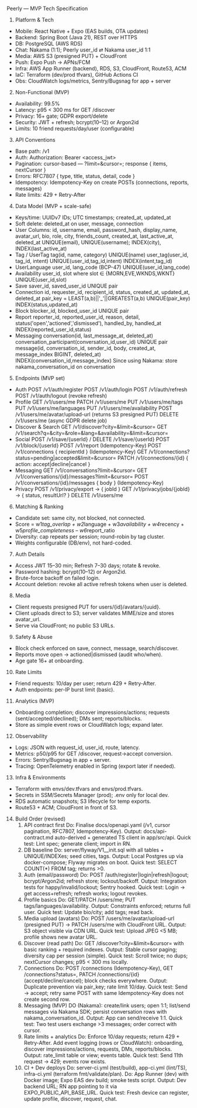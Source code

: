 Peerly — MVP Tech Specification 

1. Platform & Tech
- Mobile: React Native + Expo (EAS builds, OTA updates)
- Backend: Spring Boot (Java 21), REST over HTTPS
- DB: PostgreSQL (AWS RDS)
- Chat: Nakama (1:1); Peerly user_id ⇄ Nakama user_id 1:1
- Media: AWS S3 (presigned PUT) + CloudFront
- Push: Expo Push → APNs/FCM
- Infra: AWS App Runner (backend), RDS, S3, CloudFront, Route53, ACM
- IaC: Terraform (dev/prod tfvars), GitHub Actions CI
- Obs: CloudWatch logs/metrics, Sentry/Bugsnag for app + server

2. Non-Functional (MVP)
- Availability: 99.5%
- Latency: p95 < 300 ms for GET /discover
- Privacy: 16+ gate; GDPR export/delete
- Security: JWT + refresh; bcrypt(10–12) or Argon2id
- Limits: 10 friend requests/day/user (configurable)

3. API Conventions
- Base path: /v1
- Auth: Authorization: Bearer <access_jwt>
- Pagination: cursor-based — ?limit=&cursor=; response { items, nextCursor }
- Errors: RFC7807 { type, title, status, detail, code }
- Idempotency: Idempotency-Key on create POSTs (connections, reports, messages)
- Rate limits: 429 + Retry-After

4. Data Model (MVP + scale-safe)
- Keys/time: UUIDv7 IDs; UTC timestamps; created_at, updated_at
- Soft delete: deleted_at on user, message, connection
- User
    Columns: id, username, email, password_hash, display_name, avatar_url, bio, role, city, friends_count, created_at, last_active_at, deleted_at
    UNIQUE(email), UNIQUE(username); INDEX(city), INDEX(last_active_at)
- Tag / UserTag
    tag(id, name, category) UNIQUE(name)
    user_tag(user_id, tag_id, intent) UNIQUE(user_id,tag_id,intent)
    INDEX(intent,tag_id)
- UserLanguage
    user_id, lang_code (BCP-47) UNIQUE(user_id,lang_code)
- Availability
    user_id, slot where slot ∈ {MORN,EVE,WKNDS,WKNT} UNIQUE(user_id,slot)
- Save
    saver_id, saved_user_id UNIQUE pair
- Connection
    id, requester_id, recipient_id, status, created_at, updated_at, deleted_at
    pair_key = LEAST(a,b)||'_'||GREATEST(a,b) UNIQUE(pair_key)
    INDEX(status,updated_at)
- Block
    blocker_id, blocked_user_id UNIQUE pair
- Report
    reporter_id, reported_user_id, reason, detail, status('open','actioned','dismissed'), handled_by, handled_at
    INDEX(reported_user_id,status)
- Messaging
    conversation(id, last_message_at, deleted_at)
    conversation_participant(conversation_id,user_id) UNIQUE pair
    message(id, conversation_id, sender_id, body, created_at, message_index BIGINT, deleted_at)
    INDEX(conversation_id,message_index)
    Since using Nakama: store nakama_conversation_id on conversation

5. Endpoints (MVP set)
- Auth
    POST /v1/auth/register
    POST /v1/auth/login
    POST /v1/auth/refresh
    POST /v1/auth/logout (revoke refresh)
- Profile
    GET /v1/users/me
    PATCH /v1/users/me
    PUT /v1/users/me/tags
    PUT /v1/users/me/languages
    PUT /v1/users/me/availability
    POST /v1/users/me/avatar/upload-url (returns S3 presigned PUT)
    DELETE /v1/users/me (async GDPR delete job)
- Discover & Search
    GET /v1/discover?city=&limit=&cursor=
    GET /v1/search?q=&city=&role=&lang=&availability=&limit=&cursor=
- Social
    POST /v1/save/{userId} / DELETE /v1/save/{userId}
    POST /v1/block/{userId}
    POST /v1/report (Idempotency-Key)
    POST /v1/connections { recipientId } (Idempotency-Key)
    GET /v1/connections?status=pending|accepted&limit=&cursor=
    PATCH /v1/connections/{id} { action: accept|decline|cancel }
- Messaging
    GET /v1/conversations?limit=&cursor=
    GET /v1/conversations/{id}/messages?limit=&cursor=
    POST /v1/conversations/{id}/messages { body } (Idempotency-Key)
- Privacy
    POST /v1/privacy/export → { jobId }
    GET /v1/privacy/jobs/{jobId} → { status, resultUrl? }
    DELETE /v1/users/me

6. Matching & Ranking
- Candidate set: same city, not blocked, not connected.
- Score = w1*tag_overlap + w2*language + w3*availability + w4*recency + w5*profile_completeness – w6*report_ratio
- Diversity: cap repeats per session; round-robin by tag cluster.
- Weights configurable (DB/env), not hard-coded.

7. Auth Details
- Access JWT 15–30 min; Refresh 7–30 days; rotate & revoke.
- Password hashing: bcrypt(10–12) or Argon2id.
- Brute-force backoff on failed login.
- Account deletion: revoke all active refresh tokens when user is deleted.

8. Media
- Client requests presigned PUT for users/{id}/avatars/{uuid}.
- Client uploads direct to S3; server validates MIME/size and stores avatar_url.
- Serve via CloudFront; no public S3 URLs.

9. Safety & Abuse
- Block check enforced on save, connect, message, search/discover.
- Reports move open → actioned|dismissed (audit who/when).
- Age gate 16+ at onboarding.

10. Rate Limits
- Friend requests: 10/day per user; return 429 + Retry-After.
- Auth endpoints: per-IP burst limit (basic).

11. Analytics (MVP)
- Onboarding completion; discover impressions/actions; requests (sent/accepted/declined); DMs sent; reports/blocks.
- Store as simple event rows or CloudWatch logs; expand later.

12. Observability
- Logs: JSON with request_id, user_id, route, latency.
- Metrics: p50/p95 for GET /discover, request→accept conversion.
- Errors: Sentry/Bugsnag in app + server.
- Tracing: OpenTelemetry enabled in Spring (export later if needed).

13. Infra & Environments
- Terraform with envs/dev.tfvars and envs/prod.tfvars.
- Secrets in SSM/Secrets Manager (prod); .env only for local dev.
- RDS automatic snapshots; S3 lifecycle for temp exports.
- Route53 + ACM; CloudFront in front of S3.

14. Build Order (revised)
    1) API contract first
        Do: Finalise docs/openapi.yaml (/v1, cursor pagination, RFC7807, Idempotency-Key).
        Output: docs/api-contract.md auto-derived + generated TS client in app/src/api.
        Quick test: Lint spec; generate client; import in RN.
    2) DB baseline
        Do: server/flyway/V1__init.sql with all tables + UNIQUE/INDEXes; seed cities, tags.
        Output: Local Postgres up via docker-compose; Flyway migrates on boot.
        Quick test: SELECT COUNT(*) FROM tag; returns >0.
    3) Auth (email/password)
        Do: POST /auth/register|login|refresh|logout; bcrypt/Argon2id; refresh store; lockout/backoff.
        Output: Integration tests for happy/invalid/lockout; Sentry hooked.
        Quick test: Login → get access+refresh; refresh works; logout revokes.
    4) Profile basics
        Do: GET/PATCH /users/me; PUT tags/languages/availability.
        Output: Constraints enforced; returns full user.
        Quick test: Update bio/city; add tags; read back.
    5) Media upload (avatars)
        Do: POST /users/me/avatar/upload-url (presigned PUT) → PATCH /users/me with CloudFront URL.
        Output: S3 object visible via CDN URL.
        Quick test: Upload JPEG <5 MB; profile shows new avatar URL.
    6) Discover (read path)
        Do: GET /discover?city=&limit=&cursor= with basic ranking + required indexes.
        Output: Stable cursor paging; diversity cap per session (simple).
        Quick test: Scroll twice; no dups; nextCursor changes; p95 < 300 ms locally.
    7) Connections
        Do: POST /connections (Idempotency-Key), GET /connections?status=, PATCH /connections/{id} (accept/decline/cancel); block checks everywhere.
        Output: Duplicate prevention via pair_key; rate limit 10/day.
        Quick test: Send → accept; retry same POST with same Idempotency-Key does not create second row.
    8) Messaging (MVP)
        DO (Nakama): create/link users; open 1:1; list/send messages via Nakama SDK; persist conversation rows with nakama_conversation_id.
        Output: App can send/receive 1:1.
        Quick test: Two test users exchange >3 messages; order correct with cursor.
    9) Rate limits + analytics
        Do: Enforce 10/day requests; return 429 + Retry-After. Add event logging (rows or CloudWatch): onboarding, discover impressions/actions, requests, DMs, reports/blocks.
        Output: rate_limit table or view; events table.
        Quick test: Send 11th request → 429; events row exists.
    10) CI + Dev deploys
        Do: server-ci.yml (test/build), app-ci.yml (lint/TS), infra-ci.yml (terraform fmt/validate/plan).
        Do: App Runner (dev) with Docker image; Expo EAS dev build; smoke tests script.
        Output: Dev backend URL; RN app pointing to it via EXPO_PUBLIC_API_BASE_URL.
        Quick test: Fresh device can register, update profile, discover, request, chat.